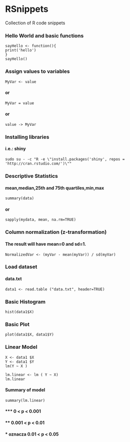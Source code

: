 # RSnippets
Collection of R code snippets

### Hello World and basic functions
    sayHello <- function(){
    print('hello')
    }
    sayHello()

### Assign values to variables
    MyVar <- value
#### or
    MyVar = value
#### or
    value -> MyVar
    

### Installing libraries
#### i.e.: shiny
    sudo su - -c "R -e \"install.packages('shiny', repos = 'http://cran.rstudio.com/')\""
    
    
### Descriptive Statistics
#### mean,median,25th and 75th quartiles,min,max
    summary(data)
#### or
    sapply(mydata, mean, na.rm=TRUE)
    

### Column normalization (z-transformation)
#### The result will have mean=0 and sd=1.
    NormalizedVar <- (myVar - mean(myVar)) / sd(myVar)


### Load dataset
#### data.txt
    data1 <- read.table ("data.txt", header=TRUE)


### Basic Histogram
    hist(data1$X)

### Basic Plot
    plot(data1$X, data1$Y)
    
### Linear Model
    X <- data1 $X
    Y <- data1 $Y
    lm(Y ~ X )

    lm.linear <- lm ( Y ~ X)
    lm.linear
#### Summary of model
    summary(lm.linear)
    
####    ***  0 < p < 0.001
####    **   0.001 < p < 0.01
####    * oznacza 0.01 < p < 0.05
